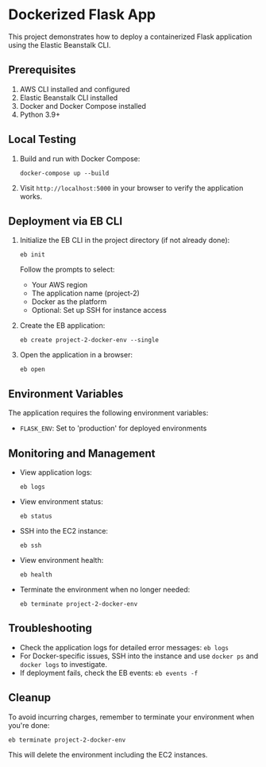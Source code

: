 # Dockerized Flask App

This project demonstrates how to deploy a containerized Flask application using the Elastic Beanstalk CLI.

## Prerequisites

1. AWS CLI installed and configured
2. Elastic Beanstalk CLI installed
3. Docker and Docker Compose installed
4. Python 3.9+

## Local Testing

1. Build and run with Docker Compose:
   ```
   docker-compose up --build
   ```

2. Visit `http://localhost:5000` in your browser to verify the application works.

## Deployment via EB CLI

1. Initialize the EB CLI in the project directory (if not already done):
   ```
   eb init
   ```
   Follow the prompts to select:
   - Your AWS region
   - The application name (project-2)
   - Docker as the platform
   - Optional: Set up SSH for instance access

2. Create the EB application:
   ```
   eb create project-2-docker-env --single
   ```

3. Open the application in a browser:
   ```
   eb open
   ```

## Environment Variables

The application requires the following environment variables:

- `FLASK_ENV`: Set to 'production' for deployed environments

## Monitoring and Management

- View application logs:
  ```
  eb logs
  ```

- View environment status:
  ```
  eb status
  ```

- SSH into the EC2 instance:
  ```
  eb ssh
  ```

- View environment health:
  ```
  eb health
  ```

- Terminate the environment when no longer needed:
  ```
  eb terminate project-2-docker-env
  ```


## Troubleshooting

- Check the application logs for detailed error messages: `eb logs`
- For Docker-specific issues, SSH into the instance and use `docker ps` and `docker logs` to investigate.
- If deployment fails, check the EB events: `eb events -f`

## Cleanup

To avoid incurring charges, remember to terminate your environment when you're done:
```
eb terminate project-2-docker-env
```

This will delete the environment including the EC2 instances.